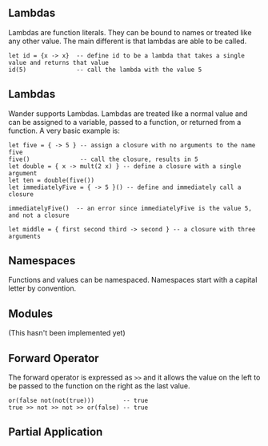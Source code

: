 ## Lambdas

Lambdas are function literals.
They can be bound to names or treated like any other value.
The main different is that lambdas are able to be called.

```wander
let id = {x -> x}  -- define id to be a lambda that takes a single value and returns that value
id(5)              -- call the lambda with the value 5
```
## Lambdas

Wander supports Lambdas.
Lambdas are treated like a normal value and can be assigned to a variable, passed to a function, or returned from a function.
A very basic example is:

```wander
let five = { -> 5 } -- assign a closure with no arguments to the name five
five()              -- call the closure, results in 5
let double = { x -> mult(2 x) } -- define a closure with a single argument
let ten = double(five())
let immediatelyFive = { -> 5 }() -- define and immediately call a closure

immediatelyFive()  -- an error since immediatelyFive is the value 5, and not a closure

let middle = { first second third -> second } -- a closure with three arguments
```

## Namespaces

Functions and values can be namespaced.
Namespaces start with a capital letter by convention.

## Modules

(This hasn't been implemented yet)

## Forward Operator

The forward operator is expressed as `>>` and it allows the value on the left to be passed to the function on the right as the last value.

```wander
or(false not(not(true)))        -- true
true >> not >> not >> or(false) -- true
```

## Partial Application